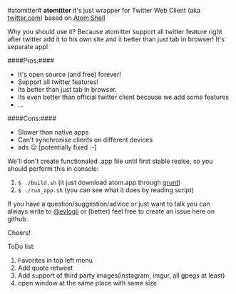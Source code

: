 
#atomitter#
**atomitter** it's just wrapper for Twitter Web Client (aka [twitter.com](https://twitter.com)) based on [Atom Shell](https://github.com/atom/atom-shell)

Why you should use it? Because atomitter support all twitter feature right after twitter add it to his own site and it better than just tab in browser! It's separate app!

####Pros:####

- It's open source (and free) forever!
- Support all twitter features!
- Its better than just tab in browser.
- Its even better than official twitter client because we add some features
- ...

####Cons:####

- Slower than native apps
- Can't synchronise clients on different devices
- ads 😐 [potentially fixed :-]

We'll don't create functionaled .app file until first stable realse, so you should perform this in console:

1. `$ ./build.sh` (it just download atom.app through [grunt](https://github.com/atom/grunt-download-atom-shell))
2. `$ ./run_app.sh` (you can see what it does by reading script)

If you have a question/suggestion/advice or just want to talk you can always write to [@evlogii](https://twitter.com/evlogii) or (better) feel free to create an issue here on github.

Cheers!

ToDo list:
  1. Favorites in top left menu
  2. Add quote retweet
  3. Add support of third party images(instagram, imgur, all gpegs at least)
  4. open window at the same place with same size
